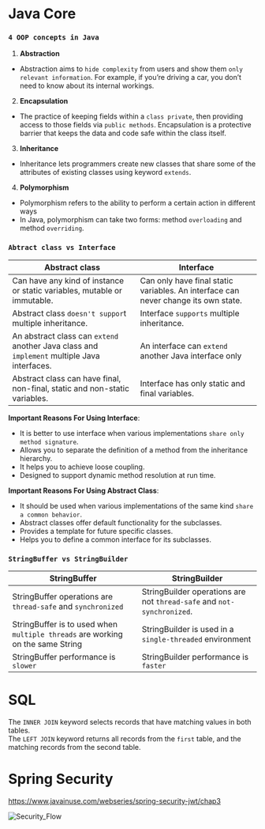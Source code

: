 # Java Core

### `4 OOP concepts in Java`
1. **Abstraction**
- Abstraction aims to `hide complexity` from users and show them `only relevant information`. For example, if you’re driving a car, you don’t need to know about its internal workings.
 
2. **Encapsulation**
- The practice of keeping fields within a `class private`, then providing access to those fields via `public methods`. Encapsulation is a protective barrier that keeps the data and code safe within the class itself.

3. **Inheritance**
- Inheritance lets programmers create new classes that share some of the attributes of existing classes using keyword `extends`.

4. **Polymorphism**
- Polymorphism refers to the ability to perform a certain action in different ways
- In Java, polymorphism can take two forms: method `overloading` and method `overriding`.

### `Abtract class vs Interface`
| Abstract class | Interface |
| --- | --- |
| Can have any kind of instance or static variables, mutable or immutable. | Can only have final static variables. An interface can never change its own state. | 
| Abstract class `doesn't suppor`t multiple inheritance. | Interface `supports` multiple inheritance. |
| An abstract class can `extend` another Java class and `implement` multiple Java interfaces. | An interface can `extend` another Java interface only |
| Abstract class can have final, non-final, static and non-static variables. | Interface has only static and final variables. |

**Important Reasons For Using Interface**:
  - It is better to use interface when various implementations `share only method signature`.
  - Allows you to separate the definition of a method from the inheritance hierarchy.
  - It helps you to achieve loose coupling.
  - Designed to support dynamic method resolution at run time. 
  
**Important Reasons For Using Abstract Class**:
  - It should be used when various implementations of the same kind `share a common behavior`.
  - Abstract classes offer default functionality for the subclasses.
  - Provides a template for future specific classes.
  - Helps you to define a common interface for its subclasses.

### `StringBuffer vs StringBuilder`
| StringBuffer | StringBuilder |
| --- | --- |
| StringBuffer operations are `thread-safe` and `synchronized` | StringBuilder operations are not `thread-safe` and `not-synchronized`. | 
| StringBuffer is to used when `multiple threads` are working on the same String  | StringBuilder is used in a `single-threaded` environment |
| StringBuffer performance is `slower` | StringBuilder performance is `faster` |

# SQL
The `INNER JOIN` keyword selects records that have matching values in both tables. \
The `LEFT JOIN` keyword returns all records from the `first` table, and the matching records from the second table.

# Spring Security 
https://www.javainuse.com/webseries/spring-security-jwt/chap3 

![Security_Flow](https://www.javainuse.com/series-2-2-min.jpg)

